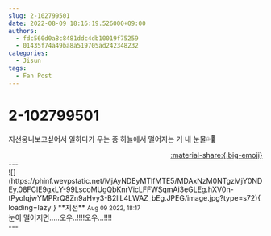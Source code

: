 ```yaml
---
slug: 2-102799501
date: 2022-08-09 18:16:19.526000+09:00
authors:
  - fdc560d0a8c8481ddc4db10019f75259
  - 01435f74a49ba8a519705ad242348232
categories:
  - Jisun
tags:
  - Fan Post
---
```


# 2-102799501

<div class="post-container" markdown="1">
<div class="content-container md-sidebar__scrollwrap" markdown="1">

지선웅니보고싶어서 일하다가 우는 중 하늘에서 떨어지는 거 내 눈물💦🥲

</div>
</div>

<div style="text-align: right;" markdown="1">
<a href="https://weverse.io/fromis9/fanpost/2-102799501" style="text-align: right;">:material-share:{.big-emoji}</a>
</div>
---

<div class="comments-container md-sidebar__scrollwrap" markdown="1">
<div class="comment" markdown="1">
<div class='id-container' markdown="1">
![](https://phinf.wevpstatic.net/MjAyNDEyMTlfMTE5/MDAxNzM0NTgzMjY0NDEy.08FClE9gxLY-99LscoMUgQbKnrVicLFFWSqmAi3eGLEg.hXV0n-tPyoIqjwYMPRrQ8Zn9aHvy3-B2llL4LWAZ_bEg.JPEG/image.jpg?type=s72){ loading=lazy }
**<span class="artist">지선</span>** <small>Aug 09 2022, 18:17</small><br>
</div>
<div class='comment-body' markdown="1">
눈이 떨어지면.....오우..!!!!오우...!!!!
</div>
</div>
</div>
---
